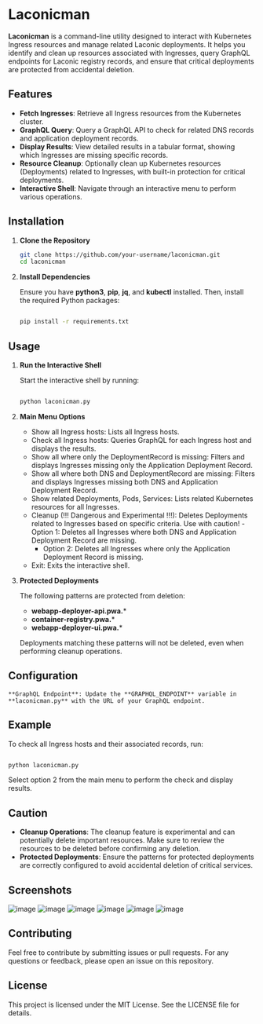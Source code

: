 # Laconicman

**Laconicman** is a command-line utility designed to interact with Kubernetes Ingress resources and manage related Laconic deployments. It helps you identify and clean up resources associated with Ingresses, query GraphQL endpoints for Laconic registry records, and ensure that critical deployments are protected from accidental deletion.

## Features

- **Fetch Ingresses**: Retrieve all Ingress resources from the Kubernetes cluster.
- **GraphQL Query**: Query a GraphQL API to check for related DNS records and application deployment records.
- **Display Results**: View detailed results in a tabular format, showing which Ingresses are missing specific records.
- **Resource Cleanup**: Optionally clean up Kubernetes resources (Deployments) related to Ingresses, with built-in protection for critical deployments.
- **Interactive Shell**: Navigate through an interactive menu to perform various operations.

## Installation

1. **Clone the Repository**

   ```bash
   git clone https://github.com/your-username/laconicman.git
   cd laconicman
   ```

2. **Install Dependencies**

    Ensure you have **python3**, **pip**, **jq**, and **kubectl** installed. Then, install the required Python packages:

    ```bash

    pip install -r requirements.txt
    ```

## Usage

1. **Run the Interactive Shell**


    Start the interactive shell by running:

    ```bash

    python laconicman.py
    ```
2. **Main Menu Options**
    - Show all Ingress hosts: Lists all Ingress hosts.
    - Check all Ingress hosts: Queries GraphQL for each Ingress host and displays the results.
    - Show all where only the DeploymentRecord is missing: Filters and displays Ingresses missing only  the Application Deployment Record.
    - Show all where both DNS and DeploymentRecord are missing: Filters and displays Ingresses missing both DNS and Application Deployment Record.
    - Show related Deployments, Pods, Services: Lists related Kubernetes resources for all Ingresses.
    - Cleanup (!!! Dangerous and Experimental !!!): Deletes Deployments related to Ingresses based on specific criteria. Use with caution!
        -Option 1: Deletes all Ingresses where both DNS and Application Deployment Record are missing.
        - Option 2: Deletes all Ingresses where only the Application Deployment Record is missing.
    - Exit: Exits the interactive shell.

3. **Protected Deployments**

    The following patterns are protected from deletion:
    - **webapp-deployer-api.pwa.***
    - **container-registry.pwa.***
    - **webapp-deployer-ui.pwa.***

    Deployments matching these patterns will not be deleted, even when performing cleanup operations.

## Configuration

    **GraphQL Endpoint**: Update the **GRAPHQL_ENDPOINT** variable in **laconicman.py** with the URL of your GraphQL endpoint.

## Example

To check all Ingress hosts and their associated records, run:

```bash

python laconicman.py
```
Select option 2 from the main menu to perform the check and display results.

## Caution

- **Cleanup Operations**: The cleanup feature is experimental and can potentially delete important resources. Make sure to review the resources to be deleted before confirming any deletion.
- **Protected Deployments**: Ensure the patterns for protected deployments are correctly configured to avoid accidental deletion of critical services.

## Screenshots
![image](https://github.com/user-attachments/assets/f0475014-640e-4de1-94ec-691ced56edb6)
![image](https://github.com/user-attachments/assets/ea3bcb2e-17ef-4a01-be93-1a75601c9249)
![image](https://github.com/user-attachments/assets/19462a55-ca1f-4935-9e82-07e41e8600e4)
![image](https://github.com/user-attachments/assets/4767619d-ea1d-4f37-a7d7-1a43c3f64bd8)
![image](https://github.com/user-attachments/assets/51d4c2e8-c8c1-43b3-8942-e890e2d7abf8)
![image](https://github.com/user-attachments/assets/c374cba8-df1b-4ee0-ac60-5914b9e1d28f)


## Contributing

Feel free to contribute by submitting issues or pull requests. For any questions or feedback, please open an issue on this repository.
## License

This project is licensed under the MIT License. See the LICENSE file for details.
